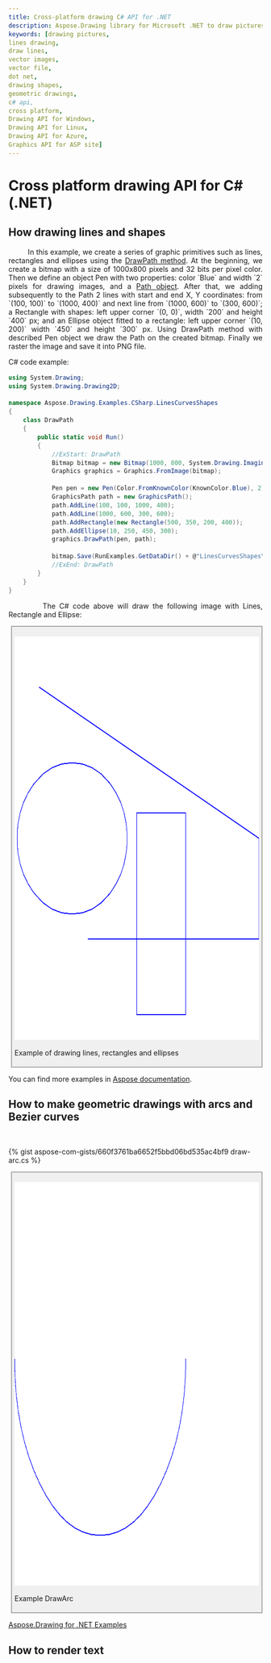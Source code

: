 ```yaml
---
title: Cross-platform drawing C# API for .NET
description: Aspose.Drawing library for Microsoft .NET to draw pictures. Cross platform support C# Graphics API for 2D drawing including drawing lines, drawing shapes, drawing path and drawing rectangles.
keywords: [drawing pictures,
lines drawing,
draw lines,
vector images,
vector file,
dot net,
drawing shapes,
geometric drawings,
c# api,
cross platform,
Drawing API for Windows,
Drawing API for Linux,
Drawing API for Azure,
Graphics API for ASP site]
---
```


<style>
   .frame {
    border: 2px solid darkgray;
    padding: 5px;
    margin: 10px 0 5px 5px;
    background: #f0f0f0;
   }
   .frame figcaption {
    margin: 0 auto 5px;
   }
</style>

# Cross platform drawing API for C# (.NET)

## How drawing lines and shapes

<p align='justify'>
&nbsp;&nbsp;&nbsp;&nbsp;&nbsp;&nbsp;&nbsp;&nbsp;
In this example, we create a series of graphic primitives such as lines, rectangles and ellipses using the <a href="https://reference.aspose.com/imaging/net/aspose.imaging/graphics/drawpath/">DrawPath method</a>. At the beginning, we create a bitmap with a size of 1000x800 pixels and 32 bits per pixel color. Then we define an object Pen with two properties: color `Blue` and width `2` pixels for drawing images, and a <a href="https://reference.aspose.com/imaging/net/aspose.imaging/graphicspath/">Path object</a>. After that, we adding subsequently to the Path 2 lines with start and end X, Y coordinates: from `(100, 100)` to `(1000, 400)` and next line from `(1000, 600)` to `(300, 600)`; a Rectangle with shapes: left upper corner `(0, 0)`, width `200` and height `400` px; and an Ellipse object fitted to a rectangle: left upper corner `(10, 200)` width `450` and height `300` px. Using DrawPath method with described Pen object we draw the Path on the created bitmap. Finally we raster the image and save it into PNG file.
</p>

C# code example:
```cs
using System.Drawing;
using System.Drawing.Drawing2D;

namespace Aspose.Drawing.Examples.CSharp.LinesCurvesShapes
{
    class DrawPath
    {
        public static void Run()
        {
            //ExStart: DrawPath
            Bitmap bitmap = new Bitmap(1000, 800, System.Drawing.Imaging.PixelFormat.Format32bppPArgb);
            Graphics graphics = Graphics.FromImage(bitmap);

            Pen pen = new Pen(Color.FromKnownColor(KnownColor.Blue), 2);
            GraphicsPath path = new GraphicsPath();
            path.AddLine(100, 100, 1000, 400);
            path.AddLine(1000, 600, 300, 600);
            path.AddRectangle(new Rectangle(500, 350, 200, 400));
            path.AddEllipse(10, 250, 450, 300);
            graphics.DrawPath(pen, path);

            bitmap.Save(RunExamples.GetDataDir() + @"LinesCurvesShapes\DrawPath_out.png");
            //ExEnd: DrawPath
        }
    }
}
```

<p align='justify'>
&nbsp;&nbsp;&nbsp;&nbsp;&nbsp;&nbsp;&nbsp;&nbsp;
The C# code above will draw the following image with Lines, Rectangle and Ellipse:
</p>

<figure class="frame">
<p>
<img src="./drawing/DrawPath_out.png" alt="Draw Line Rectangle Ellipse Path " width="1000" height="800"/>
<figcaption>Example of drawing lines, rectangles and ellipses</figcaption>
</p>
</figure>

You can find more examples in <a href="https://reference.aspose.com/imaging/net/aspose.imaging/graphics/drawpath/">Aspose documentation</a>.


## How to make geometric drawings with arcs and Bezier curves

<p align='justify'>
&nbsp;&nbsp;&nbsp;&nbsp;&nbsp;&nbsp;&nbsp;&nbsp;

{% gist aspose-com-gists/660f3761ba6652f5bbd06bd535ac4bf9 draw-arc.cs %}

<figure class="frame">
<p>
<img src="./drawing/DrawArc_out.png" alt="Draw Arc with Aspose.Drawing" width="1000" height="800"/>
<figcaption>Example DrawArc</figcaption>
</p>
</figure>

<a href="https://github.com/aspose-drawing/Aspose.Drawing-for-.NET">Aspose.Drawing for .NET Examples</a>

</p>


## How to render text
